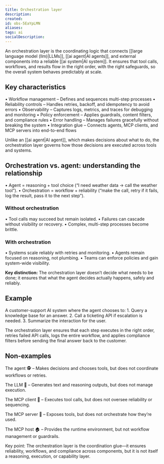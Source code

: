 ```yaml
---
title: Orchestration layer
description:
created:
id: obs-5EaYpLMN
aliases:
tags: ai
socialDescription:
---
```


An orchestration layer is the coordinating logic that connects [[large language model (llm)|LLMs]], [[ai agent|AI agents]], and external components into a reliable [[ai system|AI system]]. It ensures that tool calls, workflows, and results flow in the right order, with the right safeguards, so the overall system behaves predictably at scale.

## Key characteristics

• Workflow management – Defines and sequences multi-step processes
• Reliability controls – Handles retries, backoff, and idempotency to avoid errors
• Observability – Captures logs, metrics, and traces for debugging and monitoring
• Policy enforcement – Applies guardrails, content filters, and compliance rules
• Error handling – Manages failures gracefully without breaking the system
• Integration glue – Connects agents, MCP clients, and MCP servers into end-to-end flows

Unlike an [[ai agent|AI agent]], which makes decisions about what to do, the orchestration layer governs how those decisions are executed across tools and systems.

## Orchestration vs. agent: understanding the relationship

• Agent = reasoning + tool choice (“I need weather data → call the weather tool”).
• Orchestration = workflow + reliability (“make the call, retry if it fails, log the result, pass it to the next step”).

### Without orchestration

• Tool calls may succeed but remain isolated.
• Failures can cascade without visibility or recovery.
• Complex, multi-step processes become brittle.

### With orchestration

• Systems scale reliably with retries and monitoring.
• Agents remain focused on reasoning, not plumbing.
• Teams can enforce policies and gain system-wide visibility.

**Key distinction:** The orchestration layer doesn’t decide what needs to be done; it ensures that what the agent decides actually happens, safely and reliably.

## Example

A customer-support AI system where the agent chooses to: 1. Query a knowledge base for an answer. 2. Call a ticketing API if escalation is needed. 3. Summarize the interaction for the user.

The orchestration layer ensures that each step executes in the right order, retries failed API calls, logs the entire workflow, and applies compliance filters before sending the final answer back to the customer.

## Non-examples

The agent 🕵️ – Makes decisions and chooses tools, but does not coordinate workflows or retries.

The LLM 🤖 – Generates text and reasoning outputs, but does not manage execution.

The MCP client 🔌 – Executes tool calls, but does not oversee reliability or sequencing.

The MCP server 🧰 – Exposes tools, but does not orchestrate how they’re used.

The MCP host 🏠 – Provides the runtime environment, but not workflow management or guardrails.

Key point: The orchestration layer is the coordination glue—it ensures reliability, workflows, and compliance across components, but it is not itself a reasoning, execution, or capability layer.
